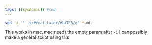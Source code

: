 ```yaml
---
tags: [[SysAdmin]] #sed
---
```



```bash
sed -i '' 's/#read-later/#LATER/g' *.md
```
This works in mac. mac needs the empty param after `-i`
I can possibly make a general script using this

